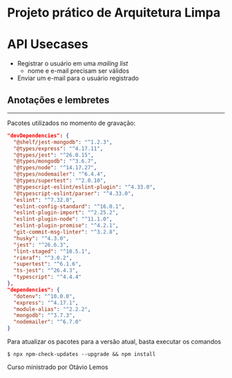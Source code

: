 # Projeto prático de Arquitetura Limpa

# API Usecases
- Registrar o usuário em uma _mailing list_
  - nome e e-mail precisam ser válidos
- Enviar um e-mail para o usuário registrado

## Anotações e lembretes
---
Pacotes utilizados no momento de gravação:
```json
"devDependencies": {
  "@shelf/jest-mongodb": "^1.2.3",
  "@types/express": "^4.17.11",
  "@types/jest": "^26.0.15",
  "@types/mongodb": "^3.6.7",
  "@types/node": "^14.17.27",
  "@types/nodemailer": "^6.4.4",
  "@types/supertest": "^2.0.10",
  "@typescript-eslint/eslint-plugin": "^4.33.0",
  "@typescript-eslint/parser": "^4.33.0",
  "eslint": "^7.32.0",
  "eslint-config-standard": "^16.0.1",
  "eslint-plugin-import": "^2.25.2",
  "eslint-plugin-node": "^11.1.0",
  "eslint-plugin-promise": "^4.2.1",
  "git-commit-msg-linter": "^3.2.8",
  "husky": "^4.3.0",
  "jest": "^26.6.3",
  "lint-staged": "^10.5.1",
  "rimraf": "^3.0.2",
  "supertest": "^6.1.6",
  "ts-jest": "^26.4.3",
  "typescript": "^4.4.4"
},
"dependencies": {
  "dotenv": "^10.0.0",
  "express": "^4.17.1",
  "module-alias": "^2.2.2",
  "mongodb": "^3.7.3",
  "nodemailer": "^6.7.0"
}
```
Para atualizar os pacotes para a versão atual, basta executar os comandos
```shell
$ npx npm-check-updates --upgrade && npm install
```

<footer>Curso ministrado por Otávio Lemos</footer>
